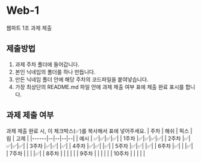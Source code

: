 # Web-1

웹파트 1조 과제 제출

## 제출방법

1. 과제 주차 폴더에 들어갑니다.
2. 본인 닉네임의 폴더를 하나 만듭니다.
3. 만든 닉네임 폴더 안에 해당 주차의 코드파일을 붙여넣습니다.
4. 가장 최상단의 README.md 파일 안에 과제 제출 여부 표에 제출 완료 표시를 합니다.

## 과제 제출 여부

과제 제출 완료 시, 이 체크박스(✅)를 복사해서 표에 넣어주세요.
| 주차 | 해쉬 | 픽스 | 림 | 고제 |
|------|--|--|--|--|
| 예시 | ✅|✅|✅|✅|
| 1주차 |✅|✅|✅|✅|
| 2주차 |✅|✅|✅|✅|
| 3주차 |✅|✅| |✅|
| 4주차 |✅|✅| |✅|
| 5주차 |✅|✅| |✅|
| 6주차 |✅| | |✅|
| 7주차 | | | |✅|
| 8주차 | | | | |
| 9주차 | | | | |
| 10주차 | | | | |
